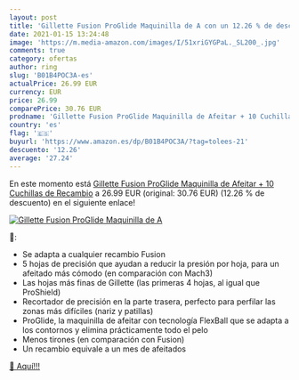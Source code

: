 ```yaml
---
layout: post
title: 'Gillette Fusion ProGlide Maquinilla de A con un 12.26 % de descuento'
date: 2021-01-15 13:24:48
image: 'https://m.media-amazon.com/images/I/51xriGYGPaL._SL200_.jpg'
comments: true
category: ofertas
author: ring
slug: 'B01B4POC3A-es'
actualPrice: 26.99 EUR
currency: EUR
price: 26.99
comparePrice: 30.76 EUR
prodname: 'Gillette Fusion ProGlide Maquinilla de Afeitar + 10 Cuchillas de Recambio'
country: 'es'
flag: '🇪🇸'
buyurl: 'https://www.amazon.es/dp/B01B4POC3A/?tag=tolees-21'
descuento: '12.26'
average: '27.24'
---
```


En este momento está [Gillette Fusion ProGlide Maquinilla de Afeitar + 10 Cuchillas de Recambio](https://www.amazon.es/dp/B01B4POC3A/?tag=tolees-21) a 26.99 EUR (original: 30.76 EUR) (12.26 %  de descuento) en el siguiente enlace!

[![Gillette Fusion ProGlide Maquinilla de A](https://m.media-amazon.com/images/I/51xriGYGPaL._SL200_.jpg)](https://www.amazon.es/dp/B01B4POC3A/?tag=tolees-21)

🔎:

- Se adapta a cualquier recambio Fusion
- 5 hojas de precisión que ayudan a reducir la presión por hoja, para un afeitado más cómodo (en comparación con Mach3)
- Las hojas más finas de Gillette (las primeras 4 hojas, al igual que ProShield)
- Recortador de precisión en la parte trasera, perfecto para perfilar las zonas más difíciles (nariz y patillas)
- ProGlide, la maquinilla de afeitar con tecnología FlexBall que se adapta a los contornos y elimina prácticamente todo el pelo
- Menos tirones (en comparación con Fusion)
- Un recambio equivale a un mes de afeitados

[🛒 Aquí!!!](https://www.amazon.es/dp/B01B4POC3A/?tag=tolees-21)
